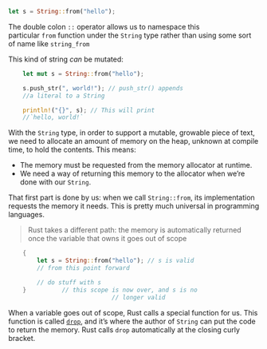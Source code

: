 ```rust
let s = String::from("hello");
```

The double colon `::` operator allows us to namespace this particular `from` function under the `String` type rather than using some sort of name like `string_from`

This kind of string _can_ be mutated:
```rust
    let mut s = String::from("hello");

    s.push_str(", world!"); // push_str() appends
    //a literal to a String

    println!("{}", s); // This will print 
    //`hello, world!`
```

With the `String` type, in order to support a mutable, growable piece of text, we need to allocate an amount of memory on the heap, unknown at compile time, to hold the contents. This means:

- The memory must be requested from the memory allocator at runtime.
- We need a way of returning this memory to the allocator when we’re done with our `String`.

That first part is done by us: when we call `String::from`, its implementation requests the memory it needs. This is pretty much universal in programming languages.
>Rust takes a different path: the memory is automatically returned once the variable that owns it goes out of scope

```rust
    {
        let s = String::from("hello"); // s is valid
        // from this point forward

        // do stuff with s
    }          // this scope is now over, and s is no
                             // longer valid

```

When a variable goes out of scope, Rust calls a special function for us. This function is called [`drop`](https://doc.rust-lang.org/std/ops/trait.Drop.html#tymethod.drop), and it’s where the author of `String` can put the code to return the memory. Rust calls `drop` automatically at the closing curly bracket.
